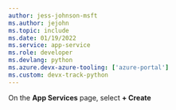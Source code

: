 ```yaml
---
author: jess-johnson-msft
ms.author: jejohn
ms.topic: include
ms.date: 01/19/2022
ms.service: app-service
ms.role: developer
ms.devlang: python
ms.azure.devx-azure-tooling: ['azure-portal']
ms.custom: devx-track-python
---
```


On the **App Services** page, select **+ Create**